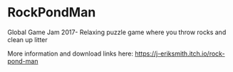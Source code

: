 # RockPondMan
Global Game Jam 2017- Relaxing puzzle game where you throw rocks and clean up litter 

More information and download links here: https://j-eriksmith.itch.io/rock-pond-man
